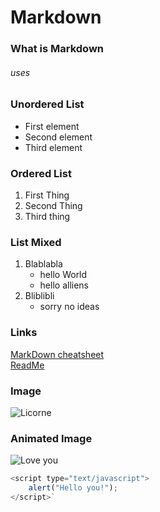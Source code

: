 # Markdown

### What is Markdown

###### uses


### Unordered List

* First element
* Second element
* Third element

### Ordered List

1. First Thing
2. Second Thing
3. Third thing

### List Mixed

1. Blablabla
	* hello World
	* hello alliens
2. Bliblibli
	* sorry no ideas

### Links

[MarkDown cheatsheet](https://guides.github.com/pdfs/markdown-cheatsheet-online.pdf)  
[ReadMe](https://github.com/VictoriaDun/exercise-markdown/blob/master/README.md)

### Image

![Licorne](https://ih1.redbubble.net/image.456364703.4767/raf,750x1000,075,t,royal_triblend.u5.jpg)

### Animated Image

![Love you](https://media.giphy.com/media/OiCdmDO2221Ww/giphy.gif)

  
```javascript
<script type="text/javascript">
	alert("Hello you!");
</script>` 
```
